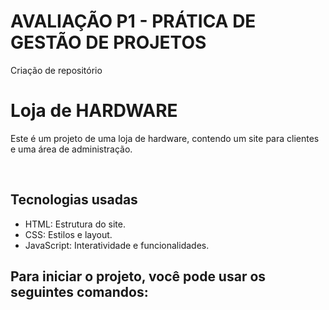 # AVALIAÇÃO P1 - PRÁTICA DE GESTÃO DE PROJETOS
<p>Criação de repositório</p>

<h1>Loja de HARDWARE</h1>
<p>Este é um projeto de uma loja de hardware, contendo um site para clientes e uma área de administração.</p>
<br>
<h2>Tecnologias usadas</h2>
<ul>
  <li>HTML: Estrutura do site.</li>
  <li>CSS: Estilos e layout.</li>
  <li>JavaScript: Interatividade e funcionalidades.</li>
</ul>
<h2>Para iniciar o projeto, você pode usar os seguintes comandos:</h2>
